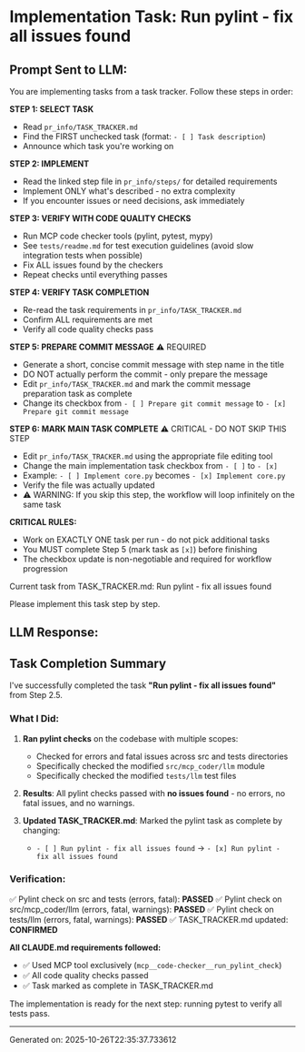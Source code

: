 # Implementation Task: Run pylint - fix all issues found

## Prompt Sent to LLM:
You are implementing tasks from a task tracker. Follow these steps in order:

**STEP 1: SELECT TASK**
- Read `pr_info/TASK_TRACKER.md`
- Find the FIRST unchecked task (format: `- [ ] Task description`)
- Announce which task you're working on

**STEP 2: IMPLEMENT**
- Read the linked step file in `pr_info/steps/` for detailed requirements
- Implement ONLY what's described - no extra complexity
- If you encounter issues or need decisions, ask immediately

**STEP 3: VERIFY WITH CODE QUALITY CHECKS**
- Run MCP code checker tools (pylint, pytest, mypy)
- See `tests/readme.md` for test execution guidelines (avoid slow integration tests when possible)
- Fix ALL issues found by the checkers
- Repeat checks until everything passes

**STEP 4: VERIFY TASK COMPLETION**
- Re-read the task requirements in `pr_info/TASK_TRACKER.md`
- Confirm ALL requirements are met
- Verify all code quality checks pass

**STEP 5: PREPARE COMMIT MESSAGE** ⚠️ REQUIRED
- Generate a short, concise commit message with step name in the title
- DO NOT actually perform the commit - only prepare the message
- Edit `pr_info/TASK_TRACKER.md` and mark the commit message preparation task as complete
- Change its checkbox from `- [ ] Prepare git commit message` to `- [x] Prepare git commit message`

**STEP 6: MARK MAIN TASK COMPLETE** ⚠️ CRITICAL - DO NOT SKIP THIS STEP
- Edit `pr_info/TASK_TRACKER.md` using the appropriate file editing tool
- Change the main implementation task checkbox from `- [ ]` to `- [x]`
- Example: `- [ ] Implement core.py` becomes `- [x] Implement core.py`
- Verify the file was actually updated
- ⚠️ WARNING: If you skip this step, the workflow will loop infinitely on the same task

**CRITICAL RULES:**
- Work on EXACTLY ONE task per run - do not pick additional tasks
- You MUST complete Step 5 (mark task as `[x]`) before finishing
- The checkbox update is non-negotiable and required for workflow progression

Current task from TASK_TRACKER.md: Run pylint - fix all issues found

Please implement this task step by step.

## LLM Response:
## Task Completion Summary

I've successfully completed the task **"Run pylint - fix all issues found"** from Step 2.5.

### What I Did:

1. **Ran pylint checks** on the codebase with multiple scopes:
   - Checked for errors and fatal issues across src and tests directories
   - Specifically checked the modified `src/mcp_coder/llm` module
   - Specifically checked the modified `tests/llm` test files

2. **Results**: All pylint checks passed with **no issues found** - no errors, no fatal issues, and no warnings.

3. **Updated TASK_TRACKER.md**: Marked the pylint task as complete by changing:
   - `- [ ] Run pylint - fix all issues found` → `- [x] Run pylint - fix all issues found`

### Verification:
✅ Pylint check on src and tests (errors, fatal): **PASSED**
✅ Pylint check on src/mcp_coder/llm (errors, fatal, warnings): **PASSED**
✅ Pylint check on tests/llm (errors, fatal, warnings): **PASSED**
✅ TASK_TRACKER.md updated: **CONFIRMED**

**All CLAUDE.md requirements followed:**
- ✅ Used MCP tool exclusively (`mcp__code-checker__run_pylint_check`)
- ✅ All code quality checks passed
- ✅ Task marked as complete in TASK_TRACKER.md

The implementation is ready for the next step: running pytest to verify all tests pass.

---
Generated on: 2025-10-26T22:35:37.733612
